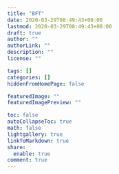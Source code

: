 ```yaml
---
title: "BFT"
date: 2020-03-29T08:49:43+08:00
lastmod: 2020-03-29T08:49:43+08:00
draft: true
author: ""
authorLink: ""
description: ""
license: ""

tags: []
categories: []
hiddenFromHomePage: false

featuredImage: ""
featuredImagePreview: ""

toc: false
autoCollapseToc: true
math: false
lightgallery: true
linkToMarkdown: true
share:
  enable: true
comment: true
---
```


<!--more-->
